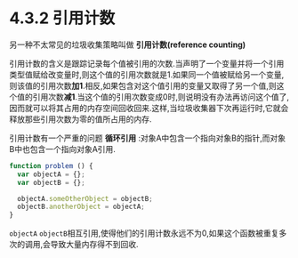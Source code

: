 # 4.3.2 引用计数

另一种不太常见的垃圾收集策略叫做 **引用计数(reference counting)**

引用计数的含义是跟踪记录每个值被引用的次数.当声明了一个变量并将一个引用类型值赋给改变量时,则这个值的引用次数就是1.如果同一个值被赋给另一个变量,则该值的引用次数**加1**.相反,如果包含对这个值引用的变量又取得了另一个值,则这个值的引用次数**减1**.当这个值的引用次数变成0时,则说明没有办法再访问这个值了,因而就可以将其占用的内存空间回收回来.这样,当垃圾收集器下次再运行时,它就会释放那些引用次数为零的值所占用的内存.

引用计数有一个严重的问题 **循环引用** :对象A中包含一个指向对象B的指针,而对象B中也包含一个指向对象A引用.

``` js .line-numbers
function problem () {
  var objectA = {};
  var objectB = {};

  objectA.someOtherObject = objectB;
  objectB.anotherObject = objectA;
}
```

`objectA` `objectB`相互引用,使得他们的引用计数永远不为0,如果这个函数被重复多次的调用,会导致大量内存得不到回收.
